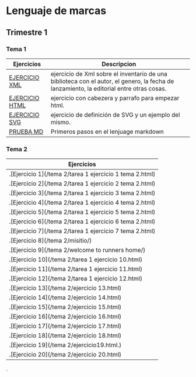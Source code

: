 # Lenguaje de marcas
## Trimestre 1
### Tema 1
Ejercicios|Descripcion
----------|-----------
[EJERCICIO XML](/tema1/libros.xml)| ejercicio de Xml sobre el inventario de una biblioteca con el autor, el genero, la fecha de lanzamiento, la editorial entre otras cosas.
[EJERCICIO HTML](/tema1/PRUEBAS.html)|ejercicio con cabezera y parrafo para empezar html.
[EJERCICIO SVG](/tema1/SVG.docx) | ejercicio de definición de SVG y un ejemplo del mismo.
[PRUEBA MD](https://github.com/JuanJoseblandon/pruebas-)|Primeros pasos en el lenjuage markdown
### Tema 2
Ejercicios|
----------|
.[Ejercicio 1](/tema 2/tarea 1 ejercicio 1 tema 2.html)|
.[Ejercicio 2](/tema 2/tarea 1 ejercicio 2 tema 2.html)|
.[Ejercicio 3](/tema 2/tarea 1 ejercicio 3 tema 2.html)|
.[Ejercicio 4](/tema 2/tarea 1 ejercicio 4 tema 2.html)|
.[Ejercicio 5](/tema 2/tarea 1 ejercicio 5 tema 2.html)|
.[Ejercicio 6](/tema 2/tarea 1 ejercicio 6 tema 2.html)|
.[Ejercicio 7](/tema 2/tarea 1 ejercicio 7 tema 2.html)|
.[Ejercicio 8](/tema 2/misitio/)|
.[Ejercicio 9](/tema 2/welcome to runners home/)|
.[Ejercicio 10](/tema 2/tarea 1 ejercicio 10.html)|
.[Ejercicio 11](/tema 2/tarea 1 ejercicio 11.html)|
.[Ejercicio 12](/tema 2/tarea 1 ejercicio 12.html)|
.[Ejercicio 13](/tema 2/ejercicio 13.html)|
.[Ejercicio 14](/tema 2/ejercicio 14.html)|
.[Ejercicio 15](/tema 2/ejercicio 15.html)|
.[Ejercicio 16](/tema 2/ejercicio 16.html)|
.[Ejercicio 17](/tema 2/ejercicio 17.html)|
.[Ejercicio 18](/tema 2/ejercicio 18.html)|
.[Ejercicio 19](/tema 2/ejercicio19.html.)|
.[Ejercicio 20](/tema 2/ejercicio 20.html)|
.


